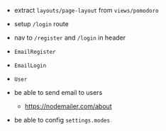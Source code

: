 - extract `layouts/page-layout` from `views/pomodoro`
- setup `/login` route
- nav to `/register` and `/login` in header

- `EmailRegister`
- `EmailLogin`
- `User`

- be able to send email to users
  - https://nodemailer.com/about

- be able to config `settings.modes`

